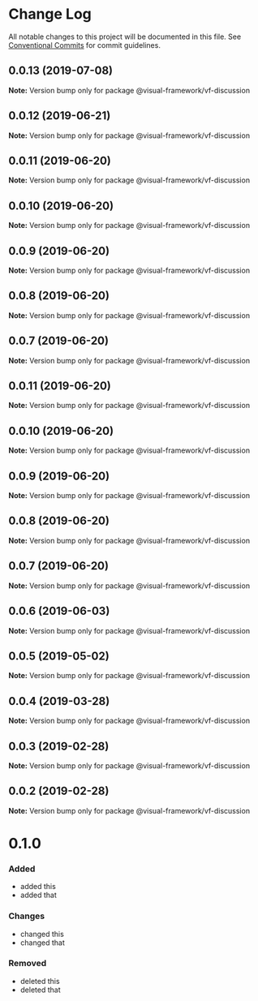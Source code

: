 # Change Log

All notable changes to this project will be documented in this file.
See [Conventional Commits](https://conventionalcommits.org) for commit guidelines.

## 0.0.13 (2019-07-08)

**Note:** Version bump only for package @visual-framework/vf-discussion





## 0.0.12 (2019-06-21)

**Note:** Version bump only for package @visual-framework/vf-discussion





## 0.0.11 (2019-06-20)

**Note:** Version bump only for package @visual-framework/vf-discussion





## 0.0.10 (2019-06-20)

**Note:** Version bump only for package @visual-framework/vf-discussion





## 0.0.9 (2019-06-20)

**Note:** Version bump only for package @visual-framework/vf-discussion





## 0.0.8 (2019-06-20)

**Note:** Version bump only for package @visual-framework/vf-discussion





## 0.0.7 (2019-06-20)

**Note:** Version bump only for package @visual-framework/vf-discussion





## 0.0.11 (2019-06-20)

**Note:** Version bump only for package @visual-framework/vf-discussion





## 0.0.10 (2019-06-20)

**Note:** Version bump only for package @visual-framework/vf-discussion





## 0.0.9 (2019-06-20)

**Note:** Version bump only for package @visual-framework/vf-discussion





## 0.0.8 (2019-06-20)

**Note:** Version bump only for package @visual-framework/vf-discussion





## 0.0.7 (2019-06-20)

**Note:** Version bump only for package @visual-framework/vf-discussion





## 0.0.6 (2019-06-03)

**Note:** Version bump only for package @visual-framework/vf-discussion





## 0.0.5 (2019-05-02)

**Note:** Version bump only for package @visual-framework/vf-discussion





## 0.0.4 (2019-03-28)

**Note:** Version bump only for package @visual-framework/vf-discussion





## 0.0.3 (2019-02-28)

**Note:** Version bump only for package @visual-framework/vf-discussion





## 0.0.2 (2019-02-28)

**Note:** Version bump only for package @visual-framework/vf-discussion





# 0.1.0

### Added
- added this
- added that

### Changes

- changed this
- changed that

### Removed

- deleted this
- deleted that
